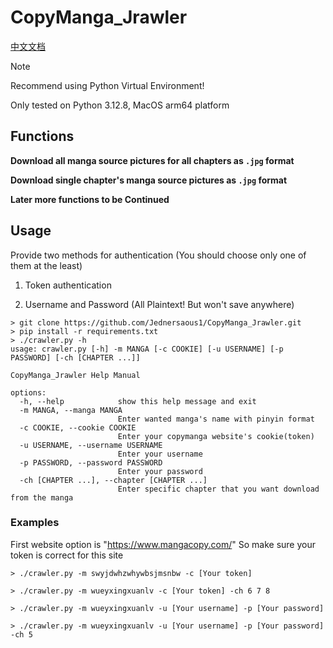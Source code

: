# CopyManga_Jrawler

[中文文档](https://raw.githubusercontent.com/Jednersaous1/CopyManga_Jrawler/refs/heads/main/README_CN.md)

> [!NOTE]
> Recommend using Python Virtual Environment!
>
> Only tested on Python 3.12.8, MacOS arm64 platform

## Functions

**Download all manga source pictures for all chapters as `.jpg` format**

**Download single chapter's manga source pictures as `.jpg` format**

**Later more functions to be Continued**

## Usage
Provide two methods for authentication (You should choose only one of them at the least)

1. Token authentication

2. Username and Password (All Plaintext! But won't save anywhere)

```
> git clone https://github.com/Jednersaous1/CopyManga_Jrawler.git
> pip install -r requirements.txt
> ./crawler.py -h
usage: crawler.py [-h] -m MANGA [-c COOKIE] [-u USERNAME] [-p PASSWORD] [-ch [CHAPTER ...]]

CopyManga_Jrawler Help Manual

options:
  -h, --help            show this help message and exit
  -m MANGA, --manga MANGA
                        Enter wanted manga's name with pinyin format
  -c COOKIE, --cookie COOKIE
                        Enter your copymanga website's cookie(token)
  -u USERNAME, --username USERNAME
                        Enter your username
  -p PASSWORD, --password PASSWORD
                        Enter your password
  -ch [CHAPTER ...], --chapter [CHAPTER ...]
                        Enter specific chapter that you want download from the manga
```

### Examples

First website option is "https://www.mangacopy.com/" So make sure your token is correct for this site

```
> ./crawler.py -m swyjdwhzwhywbsjmsnbw -c [Your token]

> ./crawler.py -m wueyxingxuanlv -c [Your token] -ch 6 7 8

> ./crawler.py -m wueyxingxuanlv -u [Your username] -p [Your password]

> ./crawler.py -m wueyxingxuanlv -u [Your username] -p [Your password] -ch 5
```